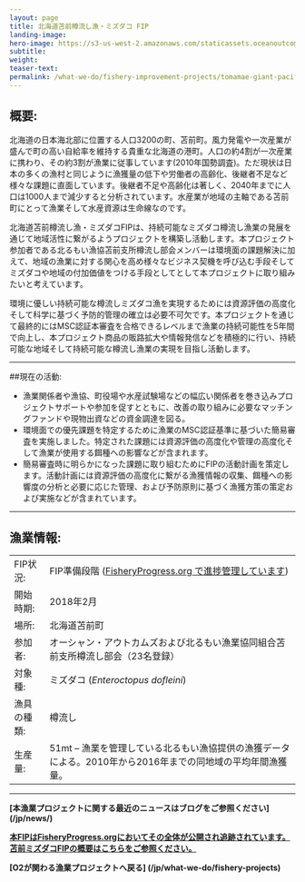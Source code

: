 ```yaml
---
layout: page 
title: 北海道苫前樽流し漁・ミズダコ FIP
landing-image:
hero-image: https://s3-us-west-2.amazonaws.com/staticassets.oceanoutcomes.org/hero+photos/tomamae-giant-pacific-octopus-hero.jpg
subtitle:
weight: 
teaser-text:
permalink: /what-we-do/fishery-improvement-projects/tomamae-giant-pacific-octopus
---
```

<h2>概要:</h2>

北海道の日本海北部に位置する人口3200の町、苫前町。風力発電や一次産業が盛んで町の高い自給率を維持する貴重な北海道の港町。人口の約4割が一次産業に携わり、その約3割が漁業に従事しています(2010年国勢調査)。ただ現状は日本の多くの漁村と同じように漁獲量の低下や労働者の高齢化、後継者不足など様々な課題に直面しています。後継者不足や高齢化は著しく、2040年までに人口は1000人まで減少すると分析されています。水産業が地域の主軸である苫前町にとって漁業そして水産資源は生命線なのです。

北海道苫前樽流し漁・ミズダコFIPは、持続可能なミズダコ樽流し漁業の発展を通じて地域活性に繋がるようプロジェクトを構築し活動します。本プロジェクト参加者である北るもい漁協苫前支所樽流し部会メンバーは環境面の課題解決に加えて、地域の漁業に対する関心を高め様々なビジネス契機を呼び込む手段そしてミズダコや地域の付加価値をつける手段としてとして本プロジェクトに取り組みたいと考えています。

環境に優しい持続可能な樽流しミズダコ漁を実現するためには資源評価の高度化そして科学に基づく予防的管理の確立は必要不可欠です。本プロジェクトを通じて最終的にはMSC認証本審査を合格できるレベルまで漁業の持続可能性を5年間で向上し、本プロジェクト商品の販路拡大や情報発信などを積極的に行い、持続可能な地域そして持続可能な樽流し漁業の実現を目指し活動します。

---

##現在の活動:

* 漁業関係者や漁協、町役場や水産試験場などの幅広い関係者を巻き込みプロジェクトサポートや参加を促すとともに、改善の取り組みに必要なマッチングファンドや現物出資などの資金調達を図る。
* 環境面での優先課題を特定するために漁業のMSC認証基準に基づいた簡易審査を実施しました。特定された課題には資源評価の高度化や管理の高度化そして漁業が使用する餌種への影響などが含まれます。
* 簡易審査時に明らかになった課題に取り組むためにFIPの活動計画を策定します。活動計画には資源評価の高度化に繋がる漁獲情報の収集、餌種への影響度の分析と必要に応じた管理、および予防原則に基づく漁獲方策の策定および実施などが含まれています。

---

<h2>漁業情報:</h2>

|||
| :--- | --- |
| FIP状況: |FIP準備段階 (<a href="https://fisheryprogress.org/fip-profile/japan-tomamae-giant-pacific-octopus-barrel-flowing" target="_blank">FisheryProgress.org で進捗管理しています</a>) |
| 開始時期: | 2018年2月 |
| 場所: | 北海道苫前町 |
| 参加者: | オーシャン・アウトカムズおよび北るもい漁業協同組合苫前支所樽流し部会（23名登録） |
| 対象種: | ミズダコ (*Enteroctopus dofleini*) |
| 漁具の種類: | 樽流し |
| 生産量: | 51mt – 漁業を管理している北るもい漁協提供の漁獲データによる。2010年から2016年までの同地域の平均年間漁獲量。 |

---

**[本漁業プロジェクトに関する最近のニュースはブログをご参照ください] (/jp/news/)**

<a href="https://fisheryprogress.org/fip-profile/japan-tomamae-giant-pacific-octopus-barrel-flowing" target="_blank">**本FIPはFisheryProgress.orgにおいてその全体が公開され追跡されています。苫前ミズダコFIPの概要はこちらをご参照ください。**</a>

**[O2が関わる漁業プロジェクトへ戻る] (/jp/what-we-do/fishery-projects)**
